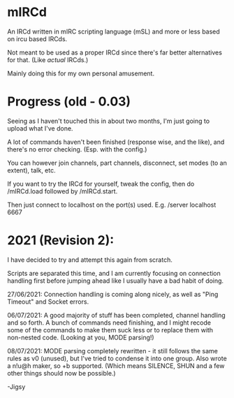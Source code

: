 # mIRCd
An IRCd written in mIRC scripting language (mSL) and more or less based on ircu based IRCds.

Not meant to be used as a proper IRCd since there's far better alternatives for that. (Like *actual* IRCds.)

Mainly doing this for my own personal amusement.

# Progress (old - 0.03)

Seeing as I haven't touched this in about two months, I'm just going to upload what I've done.

A lot of commands haven't been finished (response wise, and the like), and there's no error checking. (Esp. with the config.)

You can however join channels, part channels, disconnect, set modes (to an extent), talk, etc.

If you want to try the IRCd for yourself, tweak the config, then do /mIRCd.load followed by /mIRCd.start.

Then just connect to localhost on the port(s) used. E.g. /server localhost 6667

# 2021 (Revision 2):

I have decided to try and attempt this again from scratch.

Scripts are separated this time, and I am currently focusing on connection handling first before jumping ahead like I usually have a bad habit of doing.

27/06/2021: Connection handling is coming along nicely, as well as "Ping Timeout" and Socket errors.

06/07/2021: A good majority of stuff has been completed, channel handling and so forth. A bunch of commands need finishing, and I might recode some of the commands to make them suck less or to replace them with non-nested code. (Looking at you, MODE parsing!)

08/07/2021: MODE parsing completely rewritten - it still follows the same rules as v0 (unused), but I've tried to condense it into one group. Also wrote a n!u@h maker, so +b supported. (Which means SILENCE, SHUN and a few other things should now be possible.)

-Jigsy

